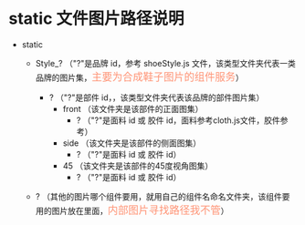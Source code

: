 # static 文件图片路径说明

- static
    - Style_?   （"?"是品牌 id，参考 shoeStyle.js 文件，该类型文件夹代表一类品牌的图片集，<font color="#ff9476" size="4">主要为合成鞋子图片的组件服务</font>）
        - ?  （"?"是部件 id，，该类型文件夹代表该品牌的部件图片集）
            - front  （该文件夹是该部件的正面图集）
                - ?  （"?"是面料 id 或 胶件 id，面料参考cloth.js文件，胶件参考）
            - side   （该文件夹是该部件的侧面图集）
                - ?  （"?"是面料 id 或 胶件 id）
            - 45     （该文件夹是该部件的45度视角图集）
                - ?  （"?"是面料 id 或 胶件 id）

    - ?  （其他的图片哪个组件要用，就用自己的组件名命名文件夹，该组件要用的图片放在里面，<font color="#ff9476" size="4">内部图片寻找路径我不管</font>）